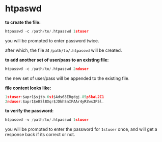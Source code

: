 # htpaswd

**to create the file:**

```go
htpasswd -c /path/to/.htpasswd 1stuser
```

you will be prompted to enter password twice.

after which, the file at `/path/to/.htpasswd` will be created.

**to add another set of user/pass to an existing file:**

```go
htpasswd -c /path/to/.htpasswd 2nduser
```

the new set of user/pass will be appended to the existing file.

**file content looks like:**

```go
1stuser:$apr1$sjtb.6si$Ads63ERgdgj.85p5kaL2I1
2nduser:$apr1$eBSl8Xqr$JDkhSnIFAAr4yRZws3P5l.
```

**to verify the password:**

```go
htpasswd -v /path/to/.htpasswd 1stuser
```

you will be prompted to enter the password for `1stuser` once, and will get a response back if its correct or not.